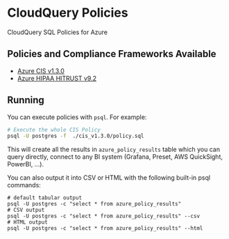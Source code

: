 # CloudQuery Policies
CloudQuery SQL Policies for Azure

## Policies and Compliance Frameworks Available

- [Azure CIS v1.3.0](./cis_v1.3.0/policy.sql)
- [Azure HIPAA HITRUST v9.2](./hipaa_hitrust_v9.2/policy.sql)

## Running

You can execute policies with `psql`. For example:

```bash
# Execute the whole CIS Policy
psql -U postgres -f  ./cis_v1.3.0/policy.sql
```

This will create all the results in `azure_policy_results` table which you can query directly, connect to any BI system (Grafana, Preset, AWS QuickSight, PowerBI, ...).

You can also output it into CSV or HTML with the following built-in psql commands:

```
# default tabular output
psql -U postgres -c "select * from azure_policy_results"
# CSV output
psql -U postgres -c "select * from azure_policy_results" --csv
# HTML output
psql -U postgres -c "select * from azure_policy_results" --html
```
